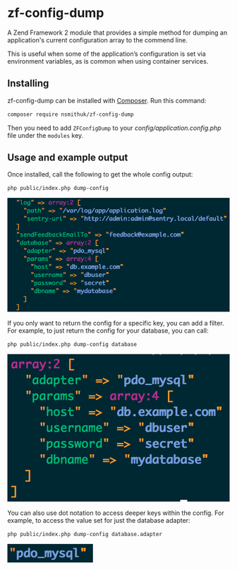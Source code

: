 # zf-config-dump
A Zend Framework 2 module that provides a simple method for dumping an application's current configuration array to the commend line.

This is useful when some of the application’s configuration is set via environment variables, as is common when using container services.

## Installing

zf-config-dump can be installed with [Composer](https://getcomposer.org/). Run this command:

```sh
composer require nsmithuk/zf-config-dump
```

Then you need to add `ZFConfigDump` to your _config/application.config.php_ file under the `modules` key.

## Usage and example output

Once installed, call the following to get the whole config output:
```sh
php public/index.php dump-config
```
![Example output](examples/full.png)

If you only want to return the config for a specific key, you can add a filter. For example, to just return the config for your database, you can call:
```sh
php public/index.php dump-config database
```
![Example output](examples/database.png)

You can also use dot notation to access deeper keys within the config. For example, to access the value set for just the database adapter:
```sh
php public/index.php dump-config database.adapter
```
![Example output](examples/adapter.png)